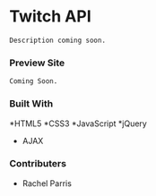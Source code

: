 # Twitch API

```
Description coming soon.
```

### Preview Site

```
Coming Soon.
```

### Built With

*HTML5
*CSS3
*JavaScript
*jQuery
* AJAX

### Contributers

* Rachel Parris
